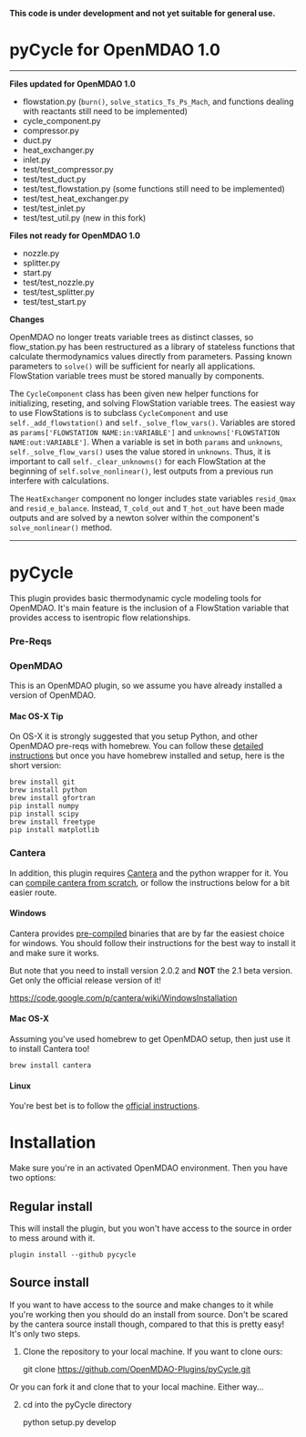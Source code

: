 **This code is under development and not yet suitable for general use.**

# pyCycle for OpenMDAO 1.0

---

**Files updated for OpenMDAO 1.0**

- flowstation.py (`burn()`, `solve_statics_Ts_Ps_Mach`, and functions dealing with reactants still need to be implemented)
- cycle_component.py
- compressor.py
- duct.py
- heat_exchanger.py
- inlet.py
- test/test_compressor.py
- test/test_duct.py
- test/test_flowstation.py (some functions still need to be implemented)
- test/test_heat_exchanger.py
- test/test_inlet.py
- test/test_util.py (new in this fork)

**Files not ready for OpenMDAO 1.0**

- nozzle.py
- splitter.py
- start.py
- test/test_nozzle.py
- test/test_splitter.py
- test/test_start.py

**Changes**

OpenMDAO no longer treats variable trees as distinct classes, so flow_station.py has been restructured as a library of stateless functions that calculate thermodynamics values directly from parameters. Passing known parameters to `solve()` will be sufficient for nearly all applications. FlowStation variable trees must be stored manually by components.

The `CycleComponent` class has been given new helper functions for initializing, reseting, and solving FlowStation variable trees. The easiest way to use FlowStations is to subclass `CycleComponent` and use `self._add_flowstation()` and `self._solve_flow_vars()`. Variables are stored as `params['FLOWSTATION NAME:in:VARIABLE']` and `unknowns['FLOWSTATION NAME:out:VARIABLE']`. When a variable is set in both `params` and `unknowns`, `self._solve_flow_vars()` uses the value stored in `unknowns`. Thus, it is important to call `self._clear_unknowns()` for each FlowStation at the beginning of `self.solve_nonlinear()`, lest outputs from a previous run interfere with calculations.

The `HeatExchanger` component no longer includes state variables `resid_Qmax` and `resid_e_balance`. Instead, `T_cold_out` and `T_hot_out` have been made outputs and are solved by a newton solver within the component's `solve_nonlinear()` method.

---

# pyCycle

This plugin provides basic thermodynamic cycle modeling tools for OpenMDAO. It's main feature is the inclusion of a FlowStation variable that provides access to isentropic flow relationships.

### Pre-Reqs

### OpenMDAO 
This is an OpenMDAO plugin, so we assume you have already installed a version of OpenMDAO. 

#### Mac OS-X Tip
On OS-X it is strongly suggested that you setup Python, and other OpenMDAO pre-reqs with 
homebrew. You can follow these [detailed instructions](http://www.lowindata.com/2013/installing-scientific-python-on-mac-os-x/)
but once you have homebrew installed and setup, here is the short version: 


    brew install git
    brew install python
    brew install gfortran
    pip install numpy
    pip install scipy
    brew install freetype
    pip install matplotlib


### Cantera
In addition, this plugin requires [Cantera](https://code.google.com/p/cantera/) 
and the python wrapper for it. You can [compile cantera from scratch](http://cantera.github.io/docs/sphinx/html/compiling.html), 
or follow the instructions below for a bit easier route. 



#### Windows
Cantera provides [pre-compiled](https://code.google.com/p/cantera/downloads/list) binaries 
that are by far the easiest choice for windows. You should follow their instructions 
for the best way to install it and make sure it works. 

But note that you need to install version 2.0.2 and **NOT** the 2.1 beta version. Get only the official 
release version of it! 

https://code.google.com/p/cantera/wiki/WindowsInstallation

#### Mac OS-X
Assuming you've used homebrew to get OpenMDAO setup, then just use it to install Cantera too! 


    brew install cantera


#### Linux
You're best bet is to follow the [official instructions](http://cantera.github.io/docs/sphinx/html/compiling.html). 


# Installation
Make sure you're in an activated OpenMDAO environment. Then you have two options: 

## Regular install
This will install the plugin, but you won't have access to the source in order to mess around with it. 

    plugin install --github pycycle


## Source install
If you want to have access to the source and make changes to it while you're working then you should do 
an install from source. Don't be scared by the cantera source install though, compared to that this is pretty 
easy! It's only two steps. 

1) Clone the repository to your local machine. If you want to clone ours: 
    
    git clone https://github.com/OpenMDAO-Plugins/pyCycle.git
    

Or you can fork it and clone that to your local machine. Either way... 

2) cd into the pyCycle directory
    
    python setup.py develop
    

